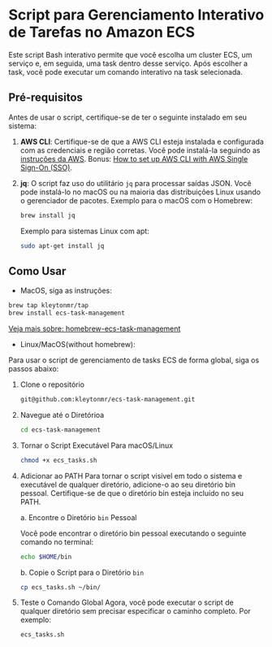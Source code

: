# Script para Gerenciamento Interativo de Tarefas no Amazon ECS

Este script Bash interativo permite que você escolha um cluster ECS, um serviço e, em seguida, uma task dentro desse serviço. Após escolher a task, você pode executar um comando interativo na task selecionada.

## Pré-requisitos

Antes de usar o script, certifique-se de ter o seguinte instalado em seu sistema:

1. **AWS CLI**: Certifique-se de que a AWS CLI esteja instalada e configurada com as credenciais e região corretas. Você pode instalá-la seguindo as [instruções da AWS](https://aws.amazon.com/cli/). Bonus: [How to set up AWS CLI with AWS Single Sign-On (SSO)](https://medium.com/@pushkarjoshi0410/how-to-set-up-aws-cli-with-aws-single-sign-on-sso-acf4dd88e056).

2. **jq**: O script faz uso do utilitário `jq` para processar saídas JSON. Você pode instalá-lo no macOS ou na maioria das distribuições Linux usando o gerenciador de pacotes. Exemplo para o macOS com o Homebrew:

    ```bash
    brew install jq
    ```

    Exemplo para sistemas Linux com apt:

    ```bash
    sudo apt-get install jq
    ```

## Como Usar
- MacOS, siga as instruções:
```bash
brew tap kleytonmr/tap
brew install ecs-task-management
```
[Veja mais sobre: homebrew-ecs-task-management](https://github.com/kleytonmr/homebrew-tap#readme)

- Linux/MacOS(without homebrew):

Para usar o script de gerenciamento de tasks ECS de forma global, siga os passos abaixo:

1. Clone o repositório

    ```bash
    git@github.com:kleytonmr/ecs-task-management.git
    ```

2. Navegue até o Diretórioa

    ```bash
    cd ecs-task-management
    ```

3. Tornar o Script Executável
Para macOS/Linux

    ```bash
    chmod +x ecs_tasks.sh
    ```

4. Adicionar ao PATH
Para tornar o script visível em todo o sistema e executável de qualquer diretório, adicione-o ao seu diretório bin pessoal. Certifique-se de que o diretório bin esteja incluído no seu PATH.

	a. Encontre o Diretório `bin` Pessoal

	Você pode encontrar o diretório bin pessoal executando o seguinte comando no terminal:

    ```bash
    echo $HOME/bin
    ```

	b. Copie o Script para o Diretório `bin`

    ```bash
    cp ecs_tasks.sh ~/bin/
    ```

5. Teste o Comando Global
Agora, você pode executar o script de qualquer diretório sem precisar especificar o caminho completo. Por exemplo:

    ```bash
    ecs_tasks.sh
    ```

